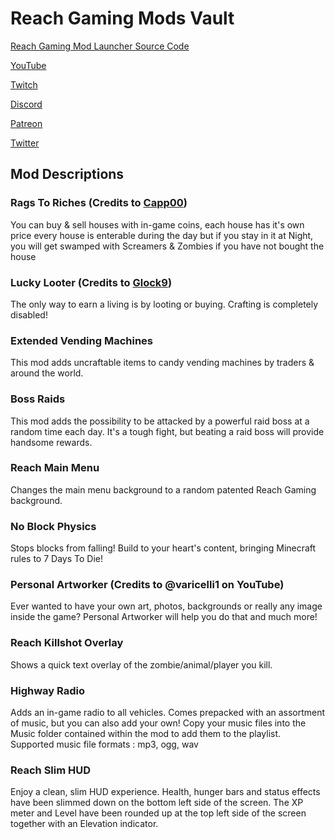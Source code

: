 # Reach Gaming Mods Vault

[Reach Gaming Mod Launcher Source Code](https://github.com/BLUDRAG/ReachModLauncher)

[YouTube](https://www.youtube.com/reachgaming)

[Twitch](https://www.twitch.tv/mr_reach_gaming)

[Discord](https://discord.gg/KNb8sPJ)

[Patreon](https://www.patreon.com/reachgamingsa)

[Twitter](https://twitter.com/mrreachgaming)


## Mod Descriptions

### Rags To Riches (Credits to [Capp00](https://www.youtube.com/playlist?list=PLYL9eL_H8WdEdp34SeDoV7ocGNkQDFytU))
You can buy & sell houses with in-game coins, each house has it's own price every house is enterable during the day but if you stay in it at Night, you will get swamped with Screamers & Zombies if you have not bought the house

### Lucky Looter (Credits to [Glock9](https://www.youtube.com/playlist?list=PLc594J9-WhOxPuElG9lPf8W9Emwr0P2uW))
The only way to earn a living is by looting or buying. Crafting is completely disabled!

### Extended Vending Machines
This mod adds uncraftable items to candy vending machines by traders & around the world.

### Boss Raids
This mod adds the possibility to be attacked by a powerful raid boss at a random time each day. It's a tough fight, but beating a raid boss will provide handsome rewards.

### Reach Main Menu
Changes the main menu background to a random patented Reach Gaming background.

### No Block Physics
Stops blocks from falling! Build to your heart's content, bringing Minecraft rules to 7 Days To Die!

### Personal Artworker (Credits to @varicelli1 on YouTube)
Ever wanted to have your own art, photos, backgrounds or really any image inside the game? Personal Artworker will help you do that and much more!

### Reach Killshot Overlay
Shows a quick text overlay of the zombie/animal/player you kill.

### Highway Radio
Adds an in-game radio to all vehicles. Comes prepacked with an assortment of music, but you can also add your own! Copy your music files into the Music folder contained within the mod to add them to the playlist. Supported music file formats : mp3, ogg, wav

### Reach Slim HUD
Enjoy a clean, slim HUD experience. Health, hunger bars and status effects have been slimmed down on the bottom left side of the screen. The XP meter and Level have been rounded up at the top left side of the screen together with an Elevation indicator.
